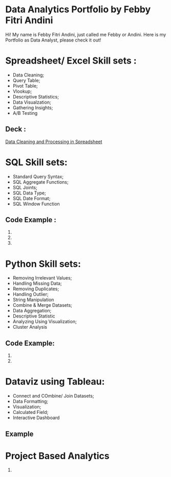 # Data Analytics Portfolio by Febby Fitri Andini

Hi! My name is Febby Fitri Andini, just called me Febby or Andini. Here is my Portfolio as Data Analyst, please check it out!

# Spreadsheet/ Excel Skill sets :
- Data Cleaning;
- Query Table;
- Pivot Table;
- Vlookup;
- Descriptive Statistics;
- Data Visualzation;
- Gathering Insights;
- A/B Testing

## Deck :
[Data Cleaning and Processing in Spreadsheet](https://docs.google.com/presentation/d/190AeygztxHL7nexLUUoFuogUWARccwXhHkOtFeB1lb8/edit#slide=id.g241e1f15add_0_15)

# SQL Skill sets:
- Standard Query Syntax;
- SQL Aggregate Functions;
- SQL Joints;
- SQL Data Type;
- SQL Date Format;
- SQL Window Function

## Code Example :
1. 
2. 
3. 

# Python Skill sets:
- Removing Irrelevant Values;
- Handling Missing Data;
- Removing Duplicates;
- Handling Outlier;
- String Manipulation
- Combine & Merge Datasets;
- Data Aggregation;
- Descriptive Statistic
- Analyzing Using Visualization;
- Cluster Analysis

## Code Example:
1. 
2.

# Dataviz using Tableau:
- Connect and COmbine/ Join Datasets;
- Data Formatting;
- Visualization;
- Calculated Field;
- Interactive Dashboard

## Example

# Project Based Analytics
1. 
